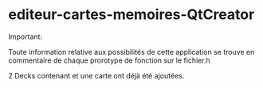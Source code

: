 # editeur-cartes-memoires-QtCreator
Important:

Toute information relative aux possibilités de cette application se trouve en commentaire de chaque prorotype de fonction sur le fichier.h

2 Decks contenant et une carte ont déjà été ajoutées.
